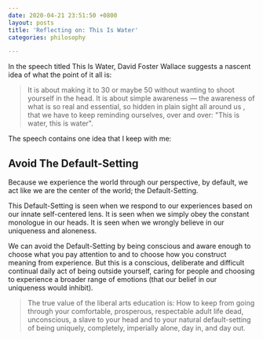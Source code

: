 ```yaml
---
date: 2020-04-21 23:51:50 +0800
layout: posts
title: 'Reflecting on: This Is Water'
categories: philosophy

---
```

In the speech titled This Is Water, David Foster Wallace suggests a nascent idea of what the point of it all is:

> It is about making it to 30 or maybe 50 without wanting to shoot yourself in the head. It is about simple awareness — the awareness of what is so real and essential, so hidden in plain sight all around us , that we have to keep reminding ourselves, over and over: "This is water, this is water".

The speech contains one idea that I keep with me:

## Avoid The Default-Setting

Because we experience the world through our perspective, by default, we act like we are the center of the world; the Default-Setting.

This Default-Setting is seen when we respond to our experiences based on our innate self-centered lens. It is seen when we simply obey the constant monologue in our heads. It is seen when we wrongly believe in our uniqueness and aloneness.

We can avoid the Default-Setting by being conscious and aware enough to choose what you pay attention to and to choose how you construct meaning from experience. But this is a conscious, deliberate and difficult continual daily act of being outside yourself, caring for people and choosing to experience a broader range of emotions (that our belief in our uniqueness would inhibit). 

> The true value of the liberal arts education is: How to keep from going through your comfortable, prosperous, respectable adult life dead, unconscious, a slave to your head and to your natural default-setting of being uniquely, completely, imperially alone, day in, and day out.